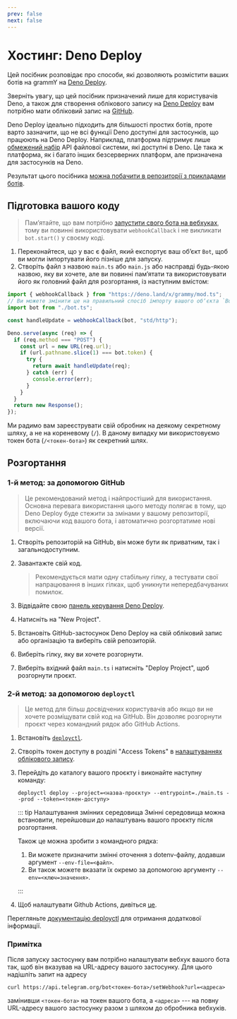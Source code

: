 ```yaml
---
prev: false
next: false
---
```


# Хостинг: Deno Deploy

Цей посібник розповідає про способи, які дозволяють розмістити ваших ботів на grammY на [Deno Deploy](https://deno.com/deploy).

Зверніть увагу, що цей посібник призначений лише для користувачів Deno, а також для створення облікового запису на [Deno Deploy](https://deno.com/deploy) вам потрібно мати обліковий запис на [GitHub](https://github.com).

Deno Deploy ідеально підходить для більшості простих ботів, проте варто зазначити, що не всі функції Deno доступні для застосунків, що працюють на Deno Deploy.
Наприклад, платформа підтримує лише [обмежений набір](https://docs.deno.com/deploy/classic/api/runtime-fs/) API файлової системи, які доступні в Deno.
Це така ж платформа, як і багато інших безсерверних платформ, але призначена для застосунків на Deno.

Результат цього посібника [можна побачити в репозиторії з прикладами ботів](https://github.com/grammyjs/examples/tree/main/setups/deno-deploy).

## Підготовка вашого коду

> Памʼятайте, що вам потрібно [запустити свого бота на вебхуках](../guide/deployment-types#як-використовувати-вебхуки), тому ви повинні використовувати `webhookCallback` і не викликати `bot.start()` у своєму коді.

1. Переконайтеся, що у вас є файл, який експортує ваш обʼєкт `Bot`, щоб ви могли імпортувати його пізніше для запуску.
2. Створіть файл з назвою `main.ts` або `main.js` або насправді будь-якою назвою, яку ви хочете, але ви повинні памʼятати та використовувати його як головний файл для розгортання, із наступним вмістом:

```ts
import { webhookCallback } from "https://deno.land/x/grammy/mod.ts";
// Ви можете змінити це на правильний спосіб імпорту вашого обʼєкта `Bot`.
import bot from "./bot.ts";

const handleUpdate = webhookCallback(bot, "std/http");

Deno.serve(async (req) => {
  if (req.method === "POST") {
    const url = new URL(req.url);
    if (url.pathname.slice(1) === bot.token) {
      try {
        return await handleUpdate(req);
      } catch (err) {
        console.error(err);
      }
    }
  }
  return new Response();
});
```

Ми радимо вам зареєструвати свій обробник на деякому секретному шляху, а не на кореневому (`/`).
В даному випадку ми використовуємо токен бота (`/<токен-бота>`) як секретний шлях.

## Розгортання

### 1-й метод: за допомогою GitHub

> Це рекомендований метод і найпростіший для використання.
> Основна перевага використання цього методу полягає в тому, що Deno Deploy буде стежити за змінами у вашому репозиторії, включаючи код вашого бота, і автоматично розгортатиме нові версії.

1. Створіть репозиторій на GitHub, він може бути як приватним, так і загальнодоступним.
2. Завантажте свій код.

   > Рекомендується мати одну стабільну гілку, а тестувати свої напрацювання в інших гілках, щоб уникнути непередбачуваних помилок.

3. Відвідайте свою [панель керування Deno Deploy](https://dash.deno.com/account/overview).
4. Натисніть на "New Project".
5. Встановіть GitHub-застосунок Deno Deploy на свій обліковий запис або організацію та виберіть свій репозиторій.
6. Виберіть гілку, яку ви хочете розгорнути.
7. Виберіть вхідний файл `main.ts` і натисніть "Deploy Project", щоб розгорнути проєкт.

### 2-й метод: за допомогою `deployctl`

> Це метод для більш досвідчених користувачів або якщо ви не хочете розміщувати свій код на GitHub.
> Він дозволяє розгорнути проєкт через командний рядок або GitHub Actions.

1. Встановіть [`deployctl`](https://github.com/denoland/deployctl).
2. Створіть токен доступу в розділі "Access Tokens" в [налаштуваннях облікового запису](https://dash.deno.com/account).
3. Перейдіть до каталогу вашого проєкту і виконайте наступну команду:

   ```sh:no-line-numbers
   deployctl deploy --project=<назва-проєкту> --entrypoint=./main.ts --prod --token=<токен-доступу>
   ```

   ::: tip Налаштування змінних середовища
   Змінні середовища можна встановити, перейшовши до налаштувань вашого проєкту після розгортання.

   Також це можна зробити з командного рядка:

   1. Ви можете призначити змінні оточення з dotenv-файлу, додавши аргумент `--env-file=<файл>`.
   2. Ви також можете вказати їх окремо за допомогою аргументу `--env=<ключ=значення>`.

   :::

4. Щоб налаштувати Github Actions, дивіться [це](https://github.com/denoland/deployctl/blob/main/action/README.md).

Перегляньте [документацію deployctl](https://docs.deno.com/deploy/classic/deployctl/) для отримання додаткової інформації.

### Примітка

Після запуску застосунку вам потрібно налаштувати вебхук вашого бота так, щоб він вказував на URL-адресу вашого застосунку.
Для цього надішліть запит на адресу

```sh:no-line-numbers
curl https://api.telegram.org/bot<токен-бота>/setWebhook?url=<адреса>
```

замінивши `<токен-бота>` на токен вашого бота, а `<адреса>` --- на повну URL-адресу вашого застосунку разом з шляхом до обробника вебхуків.
